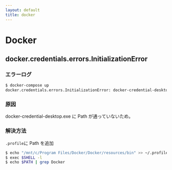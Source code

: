 ```yaml
---
layout: default
title: docker
---
```


# Docker

## docker.credentials.errors.InitializationError

### エラーログ

```bash
$ docker-compose up
docker.credentials.errors.InitializationError: docker-credential-desktop.exe not installed or not available in PATH
```

### 原因

docker-credential-desktop.exe に Path が通っていないため。

### 解決方法

`.profile`に Path を追加

```bash
$ echo "/mnt/c/Program Files/Docker/Docker/resources/bin" >> ~/.profile
$ exec $SHELL -l
$ echo $PATH | grep Docker
```
